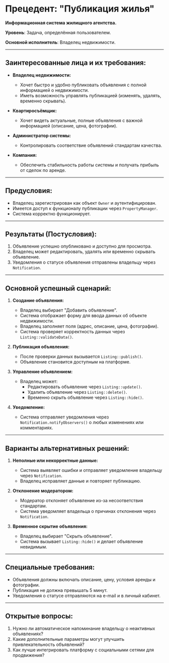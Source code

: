 
# Прецедент: "Публикация жилья"

**Информационная система жилищного агентства.**

**Уровень**: Задача, определённая пользователем.

**Основной исполнитель**: Владелец недвижимости.

---

## Заинтересованные лица и их требования:

- **Владелец недвижимости:**
  - Хочет быстро и удобно публиковать объявления с полной информацией о недвижимости.
  - Иметь возможность управлять публикацией (изменять, удалять, временно скрывать).

- **Квартиросъёмщик:**
  - Хочет видеть актуальные, полные объявления с важной информацией (описание, цена, фотографии).

- **Администратор системы:**
  - Контролировать соответствие объявлений стандартам качества.

- **Компания:**
  - Обеспечить стабильность работы системы и получать прибыль от сделок по аренде.

---

## Предусловия:

- Владелец зарегистрирован как объект `Owner` и аутентифицирован.
- Имеется доступ к функционалу публикации через `PropertyManager`.
- Система корректно функционирует.

---

## Результаты (Постусловия):

1. Объявление успешно опубликовано и доступно для просмотра.
2. Владелец может редактировать, удалять или временно скрывать объявление.
3. Уведомления о статусе объявления отправлены владельцу через `Notification`.

---

## Основной успешный сценарий:

1. **Создание объявления:**
    - Владелец выбирает "Добавить объявление".
    - Система отображает форму для ввода данных об объекте недвижимости.
    - Владелец заполняет поля (адрес, описание, цена, фотографии).
    - Система проверяет корректность данных через `Listing::validateData()`.

2. **Публикация объявления:**
    - После проверки данных вызывается `Listing::publish()`.
    - Объявление становится доступным на платформе.

3. **Управление объявлением:**
    - Владелец может:
      - Редактировать объявление через `Listing::update()`.
      - Удалить объявление через `Listing::delete()`.
      - Временно скрыть объявление через `Listing::hide()`.

4. **Уведомление:**
    - Система отправляет уведомления через `Notification.notifyObservers()` о любых изменениях или комментариях.

---

## Варианты альтернативных решений:

1. **Неполные или некорректные данные:**
    - Система выявляет ошибки и отправляет уведомление владельцу через `Notification`.
    - Владелец исправляет данные и повторяет публикацию.

2. **Отклонение модератором:**
    - Модератор отклоняет объявление из-за несоответствия стандартам.
    - Система уведомляет владельца о причинах отклонения через `Notification`.

3. **Временное скрытие объявления:**
    - Владелец выбирает "Скрыть объявление".
    - Система вызывает `Listing::hide()` и делает объявление невидимым.

---

## Специальные требования:

- Объявления должны включать описание, цену, условия аренды и фотографии.
- Публикация не должна превышать 5 минут.
- Уведомления о статусе отправляются на e-mail и в личный кабинет.

---

## Открытые вопросы:

1. Нужно ли автоматическое напоминание владельцу о неактивных объявлениях?
2. Какие дополнительные параметры могут улучшить привлекательность объявлений?
3. Как лучше интегрировать платформу с социальными сетями для продвижения?
